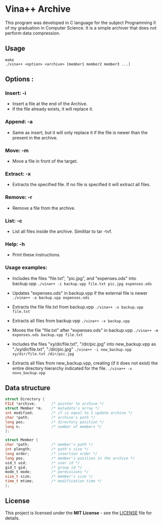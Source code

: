 # Vina++ Archive

This program was developed in C language for the subject Programming II of my graduation in Computer Science. It is a simple archiver that does not perform data compression.

## Usage

``` 
make
./vina++ <option> <archive> [member1 member2 member3 ...]
```
## Options : 

### Insert: -i

- Insert a file at the end of the Archive.
- if the file already exists, it will replace it.

### Append: -a

- Same as insert, but it will only replace it if the file is newer than the present in the archive.

### Move: -m

- Move a file in front of the target.

### Extract: -x

- Extracts the specified file. If no file is specified it will extract all files.

### Remove: -r

- Remove a file from the archive.

### List: -c

- List all files inside the archive. Similitar to tar -tvf.

### Help: -h

- Print these instructions.

### Usage examples: 

- Includes the files "file.txt", "pic.jpg", and "expenses.ods" into backup.vpp
```./vina++ -i backup.vpp file.txt pic.jpg expenses.ods```

- Updates "expenses.ods" in backup.vpp if the external file is newer
```./vina++ -a backup.vpp expenses.ods```

- Extracts the file file.txt from backup.vpp
```./vina++ -x backup.vpp file.txt```

- Extracts all files from backup.vpp
```./vina++ -x backup.vpp```

- Moves the file "file.txt" after "expenses.ods" in backup.vpp
```./vina++ -m expenses.ods backup.vpp file.txt```

- Includes the files "xy/dir/file.txt", "/dir/pic.jpg" into new_backup.vpp as "./xy/dir/file.txt", "./dir/pic.jpg"
```./vina++ -i new_backup.vpp xy/dir/file.txt /dir/pic.jpg```

- Extracts all files from new_backup.vpp, creating (if it does not exist) the entire directory hierarchy indicated for the file.
```./vina++ -x novo_backup.vpp```

## Data structure

```c
struct Directory {
FILE *archive;       /* pointer to archive */
struct Member *m;    /* matadata's array */ 
int modified;        /* if is equal to 1 update archive */
char *path;          /* archive's path */
long pos;            /* directory position */
long n;              /* number of members */
};

struct Member { 
char *path;          /* member's path */
int plength;         /* path's size */
long order;          /* insertion order */
long pos;            /* member's position in the archive */
uid_t uid;           /* user id */
gid_t gid;           /* group id */
mode_t mode;         /* permissions */
size_t size;         /* member's size */
time_t mtime;        /* modification time */
};
``` 

## License

This project is licensed under the **MIT License** - see the [LICENSE](LICENSE) file for details.
